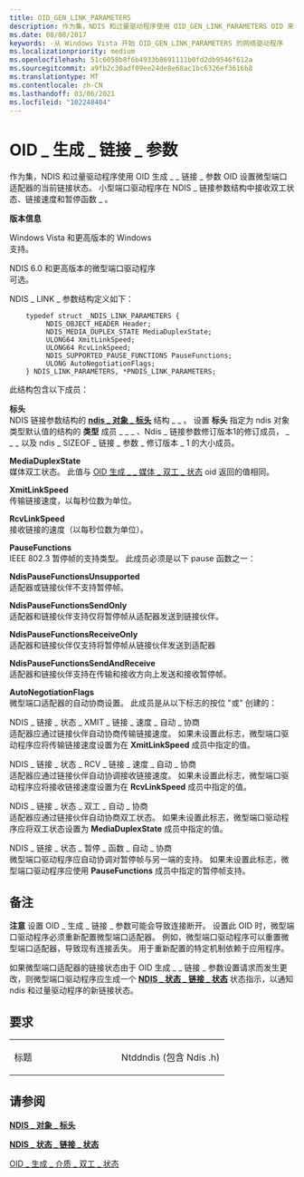 ```yaml
---
title: OID_GEN_LINK_PARAMETERS
description: 作为集，NDIS 和过量驱动程序使用 OID_GEN_LINK_PARAMETERS OID 来设置微型端口适配器的当前链接状态。 微型端口驱动程序在 NDIS_LINK_PARAMETERS 结构中接收双工状态、链接速度和暂停函数。
ms.date: 08/08/2017
keywords: -从 Windows Vista 开始 OID_GEN_LINK_PARAMETERS 的网络驱动程序
ms.localizationpriority: medium
ms.openlocfilehash: 51c6058b8f6b4933b8691111b0fd2db9546f612a
ms.sourcegitcommit: a9fb2c30adf09ee24de8e68ac1bc6326ef3616b8
ms.translationtype: MT
ms.contentlocale: zh-CN
ms.lasthandoff: 03/06/2021
ms.locfileid: "102248404"
---
```

# <a name="oid_gen_link_parameters"></a>OID \_ 生成 \_ 链接 \_ 参数


作为集，NDIS 和过量驱动程序使用 OID 生成 \_ \_ 链接 \_ 参数 OID 设置微型端口适配器的当前链接状态。 小型端口驱动程序在 NDIS \_ 链接参数结构中接收双工状态、链接速度和暂停函数 \_ 。

**版本信息**

<a href="" id="windows-vista-and-later-versions-of-windows"></a>Windows Vista 和更高版本的 Windows  
支持。

<a href="" id="ndis-6-0-and-later-miniport-drivers"></a>NDIS 6.0 和更高版本的微型端口驱动程序  
可选。

NDIS \_ LINK \_ 参数结构定义如下：

```ManagedCPlusPlus
    typedef struct _NDIS_LINK_PARAMETERS {
         NDIS_OBJECT_HEADER Header;
         NDIS_MEDIA_DUPLEX_STATE MediaDuplexState;
         ULONG64 XmitLinkSpeed;
         ULONG64 RcvLinkSpeed;
         NDIS_SUPPORTED_PAUSE_FUNCTIONS PauseFunctions;
         ULONG AutoNegotiationFlags;
    } NDIS_LINK_PARAMETERS, *PNDIS_LINK_PARAMETERS;
```




此结构包含以下成员：

<a href="" id="header"></a>**标头**  
NDIS 链接参数结构的 [**ndis \_ 对象 \_ 标头**](/windows-hardware/drivers/ddi/objectheader/ns-objectheader-ndis_object_header) 结构 \_ \_ 。 设置 **标头** 指定为 ndis 对象类型默认值的结构的 **类型** 成员 \_ \_ \_ 、Ndis  \_ 链接参数修订版本1的修订成员， \_ \_ \_ 以及 ndis  \_ SIZEOF \_ 链接 \_ 参数 \_ 修订版本 \_ 1 的大小成员。

<a href="" id="mediaduplexstate"></a>**MediaDuplexState**  
媒体双工状态。 此值与 [OID 生成 \_ \_ 媒体 \_ 双工 \_ 状态](oid-gen-media-duplex-state.md) oid 返回的值相同。

<a href="" id="xmitlinkspeed"></a>**XmitLinkSpeed**  
传输链接速度，以每秒位数为单位。

<a href="" id="rcvlinkspeed"></a>**RcvLinkSpeed**  
接收链接的速度（以每秒位数为单位）。

<a href="" id="pausefunctions"></a>**PauseFunctions**  
IEEE 802.3 暂停帧的支持类型。 此成员必须是以下 pause 函数之一：

<a href="" id="ndispausefunctionsunsupported"></a>**NdisPauseFunctionsUnsupported**  
适配器或链接伙伴不支持暂停帧。

<a href="" id="ndispausefunctionssendonly"></a>**NdisPauseFunctionsSendOnly**  
适配器和链接伙伴支持仅将暂停帧从适配器发送到链接伙伴。

<a href="" id="ndispausefunctionsreceiveonly"></a>**NdisPauseFunctionsReceiveOnly**  
适配器和链接伙伴仅支持将暂停帧从链接伙伴发送到适配器

<a href="" id="ndispausefunctionssendandreceive"></a>**NdisPauseFunctionsSendAndReceive**  
适配器和链接伙伴支持在传输和接收方向上发送和接收暂停帧。

<a href="" id="autonegotiationflags"></a>**AutoNegotiationFlags**  
微型端口适配器的自动协商设置。 此成员是从以下标志的按位 "或" 创建的：

<a href="" id="ndis-link-state-xmit-link-speed-auto-negotiated"></a>NDIS \_ 链接 \_ 状态 \_ XMIT \_ 链接 \_ 速度 \_ 自动 \_ 协商  
适配器应通过链接伙伴自动协商传输链接速度。 如果未设置此标志，微型端口驱动程序应将传输链接速度设置为在 **XmitLinkSpeed** 成员中指定的值。

<a href="" id="ndis-link-state-rcv-link-speed-auto-negotiated"></a>NDIS \_ 链接 \_ 状态 \_ RCV \_ 链接 \_ 速度 \_ 自动 \_ 协商  
适配器应通过链接伙伴自动协调接收链接速度。 如果未设置此标志，微型端口驱动程序应将接收链接速度设置为在 **RcvLinkSpeed** 成员中指定的值。

<a href="" id="ndis-link-state-duplex-auto-negotiated"></a>NDIS \_ 链接 \_ 状态 \_ 双工 \_ 自动 \_ 协商  
适配器应通过链接伙伴自动协商双工状态。 如果未设置此标志，微型端口驱动程序应将双工状态设置为 **MediaDuplexState** 成员中指定的值。

<a href="" id="ndis-link-state-pause-functions-auto-negotiated"></a>NDIS \_ 链接 \_ 状态 \_ 暂停 \_ 函数 \_ 自动 \_ 协商  
微型端口驱动程序应自动协调对暂停帧与另一端的支持。 如果未设置此标志，微型端口驱动程序应使用 **PauseFunctions** 成员中指定的暂停帧支持。

<a name="remarks"></a>备注
-------

**注意**  设置 OID \_ 生成 \_ 链接 \_ 参数可能会导致连接断开。 设置此 OID 时，微型端口驱动程序必须重新配置微型端口适配器。 例如，微型端口驱动程序可以重置微型端口适配器，导致现有连接丢失。 用于重新配置的特定机制依赖于应用程序。



如果微型端口适配器的链接状态由于 OID 生成 \_ \_ 链接 \_ 参数设置请求而发生更改，则微型端口驱动程序应生成一个 [**NDIS \_ 状态 \_ 链接 \_ 状态**](./ndis-status-link-state.md) 状态指示，以通知 ndis 和过量驱动程序的新链接状态。

<a name="requirements"></a>要求
------------

<table>
<colgroup>
<col width="50%" />
<col width="50%" />
</colgroup>
<tbody>
<tr class="odd">
<td><p>标题</p></td>
<td>Ntddndis (包含 Ndis .h) </td>
</tr>
</tbody>
</table>

## <a name="see-also"></a>请参阅


[**NDIS \_ 对象 \_ 标头**](/windows-hardware/drivers/ddi/objectheader/ns-objectheader-ndis_object_header)

[**NDIS \_ 状态 \_ 链接 \_ 状态**](./ndis-status-link-state.md)

[OID \_ 生成 \_ 介质 \_ 双工 \_ 状态](oid-gen-media-duplex-state.md)
